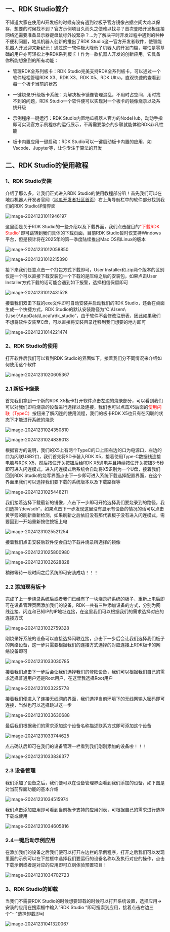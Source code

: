 ## 一、RDK Studio简介

不知道大家在使用AI开发板的时候有没有遇到过板子官方镜像占据空间大难以保存，想要的时候找不到？官方示例项目久而久之便难以找寻？首次登陆开发板连接网络还需要准备显示器键盘鼠标外设繁杂？...为了解决平时开发过程中遇到的种种不便利问题，地瓜机器人创新的推出了RDK Studio这一官方开发者软件，使智能机器人开发迎来新纪元！通过这一软件极大降低了机器人的开发门槛，哪怕是零基础的用户亦可轻松上手RDK系列板卡！作为一款机器人开发的创新应用，它具备你所能想象到的所有功能：

- 管理RDK全系列板卡：RDK Studio完美支持RDK全系列板卡，可以通过一个软件轻松管理RDK X3、RDK X3、RDK X5、RDK Ultra，直观快速的查看到每一个板卡当前的状态

-  一键烧录/升级板卡系统：为解决板卡镜像管理混乱，不用时占空间，用时找不到的问题，RDK Studio一个软件便可以实现对一个板卡的镜像烧录以及系统升级

- 示例程序一键运行：RDK Studio内置地瓜机器人官方的NodeHub，动动手指即可实现官方示例程序的运行展示，不再需要繁杂的步骤就能体验RDK非凡性能

- 板卡内置应用一键启动：RDK Studio可以一键启动板卡内置的应用，如Vscode、Jupyter等，让你专注于算法的开发

## 二、RDK Studio的使用教程

### 1、RDK Studio安装  

介绍了那么多，让我们正式进入RDK Studio的使用教程部分叭！首先我们可以在地瓜机器人开发者官网（[地瓜开发者社区首页](https://developer.d-robotics.cc/)）右上角导航栏中的软件部分找到我们的RDK Studio详情界面

![image-20241231011946197](https://img2023.cnblogs.com/blog/3505969/202412/3505969-20241231011947327-1719050444.png)

这里面是关于RDK Studio的一些介绍以及下载界面，我们点击醒目的<font color="red">"下载RDK Studio"</font>即可跳转到我们具体的下载页面，目前RDK Studio暂时仅支持Windows平台，但是预计将在2025年的第一季度陆续推出Mac OS和Linux的版本

![image-20241231012058850](https://img2023.cnblogs.com/blog/3505969/202412/3505969-20241231012100040-1328317018.png)

![image-20241231012215390](https://img2023.cnblogs.com/blog/3505969/202412/3505969-20241231012216891-1624806344.png)



接下来我们任意点击一个打包方式下载即可，User Installer和.zip两个版本的区别仅是一个可以直接下载安装包一个下载的是压缩之后的安装包，如果点击User Installer方式下载的话可能会遇到如下报警，选择相信保留即可



![image-20241231012431528](https://img2023.cnblogs.com/blog/3505969/202412/3505969-20241231012432787-889270557.png)

接着我们双击下载的exe文件即可自动安装并启动我们的RDK Studio，还会在桌面生成一个快捷方式，RDK Studio的默认安装路径为“C:\Users\\{User}\AppData\Local\rdk_studio”，由于软件不会修改注册表，因此如果我们不想将软件安装至C盘，可以直接将安装目录迁移到我们想要的地方即可

![image-20241231014221474](https://img2023.cnblogs.com/blog/3505969/202412/3505969-20241231014223330-200840883.png)

### 2、RDK Studio的使用

打开软件后我们可以看到RDK Studio的界面如下，接着我们分不同情况来介绍如何使用这个软件

![image-20241231020605367](https://img2023.cnblogs.com/blog/3505969/202412/3505969-20241231041505630-55216625.png)

### 2.1 新板卡烧录

首先我们拿到一个新的RDK X5板卡打开软件点击左边的烧录部分，可以看到我们可以对我们即将烧录的设备进行选择以及连接，我们也可以点击X5后面的<font color="red">使用闪联（TypeC）</font>按钮来了解闪连的使用流程，我们的板卡RDK X5也只有在闪联的状态下才能进行系统的烧录

![image-20241231024350810](https://img2023.cnblogs.com/blog/3505969/202412/3505969-20241231024352793-2099235498.png)

![image-20241231024839013](https://img2023.cnblogs.com/blog/3505969/202412/3505969-20241231024840606-882520385.png)

根据官方的说明，我们的X5上有两个TypeC的口上图右边的口为电源口，左边的口为闪联USB2口，我们首先将SD卡装入RDK X5，接着使用Type-C数据线连接电脑与RDK X5，然后按住开关按钮后给RDK X5通电并且持续按住开关按钮3-5秒即可进入闪连模式，进入闪连模式后系统会自动将X5识别为一个U盘，接着我们回到RDK Studio的烧写界面点击下一步即可进入系统下载选择配置界面，在这个界面里我们可以选择我们要下载的系统版本以及下载路径等

![image-20241231025448211](https://img2023.cnblogs.com/blog/3505969/202412/3505969-20241231025449865-2073792881.png)

我们接着选择下载最新的镜像，点击下一步即可开始选择我们要烧录到的路径，我们选择”/dev/sdb“，如果点击下一步发现这里没有显示有设备的情况的话可以点击黄字旁的刷新重新检测，如果刷新之后依旧没有那代表板子没有进入闪连模式，需要回到一开始重新按住按钮上电

![image-20241231025521254](https://img2023.cnblogs.com/blog/3505969/202412/3505969-20241231025522574-1971904316.png)

接着我们点击安装后软件便会自动下载并烧录所选择的镜像

![image-20241231025800980](https://img2023.cnblogs.com/blog/3505969/202412/3505969-20241231025802284-1728877661.png)

![image-20241231032628828](https://img2023.cnblogs.com/blog/3505969/202412/3505969-20241231032630752-1677053665.png)

稍微等待一段时间之后系统即可安装成功！！！

### 2.2 添加现有板卡

完成了上一步烧录系统后或者我们已经有了一块烧录好系统的板子，重新上电后即可在设备管理页面添加我们的设备，RDK一共有三种添加设备的方式，分别为网线连接、闪连和已知IP的IP地址连接，在这里我们可以根据我们的需求选择对应的连接方式

![image-20241231032759328](https://img2023.cnblogs.com/blog/3505969/202412/3505969-20241231032801047-45604871.png)

刚烧录好系统的设备可以直接选择闪联连接，点击下一步后会让我们选择我们板子的网络设备，这一步只需要根据我们的连接方式选择的对应连接上RDK板卡的网络设备即可

![image-20241231033030785](https://img2023.cnblogs.com/blog/3505969/202412/3505969-20241231033032230-767577743.png)

接着我们点击下一步后会让我们选择我们的登陆设备，我们可以根据我们自己的需求选择普通用户还是Root用户，在这里我选择Root用户

![image-20241231033225778](https://img2023.cnblogs.com/blog/3505969/202412/3505969-20241231033227541-1618372285.png)

接着我们便进入了连接无线网的界面，我们选择当前环境下的无线网输入密码即可连接，当然也可以选择跳过这一步

![image-20241231033630688](https://img2023.cnblogs.com/blog/3505969/202412/3505969-20241231041451498-211015426.png)

最后我们根据我们的需求添加这个设备名称描述联系方式即可添加这个设备

![image-20241231033744625](https://img2023.cnblogs.com/blog/3505969/202412/3505969-20241231041448306-844098832.png)

点击确认后即可在我们的设备管理一栏看到我们刚刚添加的设备啦！！！

![image-20241231033836377](https://img2023.cnblogs.com/blog/3505969/202412/3505969-20241231041439889-130155801.png)

### 2.3 设备管理

我们添加了设备之后，我们便可以在设备管理界面看到我们添加的设备，如下图是对当前界面功能的基本介绍

![image-20241231034515974](https://img2023.cnblogs.com/blog/3505969/202412/3505969-20241231034517858-5525647.png)

我们点击添加应用即可看到当前板卡支持的应用列表，可根据自己的需求进行选择下载或使用

![image-20241231034605816](https://img2023.cnblogs.com/blog/3505969/202412/3505969-20241231041433824-151742712.png)

### 2.4一键启动示例应用

在添加我们的设备之后我们便可以打开左边栏的示例程序，打开之后我们可以发现里面的示例可以在下拉框中选择我们要运行的设备名称以及执行对应的操作，点击下载示例或者是对应的应用即可立刻体验预置项目！

![image-20241231034702723](https://img2023.cnblogs.com/blog/3505969/202412/3505969-20241231041431744-1807077157.png)

### 3、RDK Studio的卸载

当我们不需要RDK Studio的时候想要卸载的时候可以打开系统设置，选择应用->安装的应用在搜索框中输入”RDK Studio “即可搜索到应用，接着点击右边三个"···"选择卸载即可

![image-20241231041320067](https://img2023.cnblogs.com/blog/3505969/202412/3505969-20241231041425887-1178161419.png)














